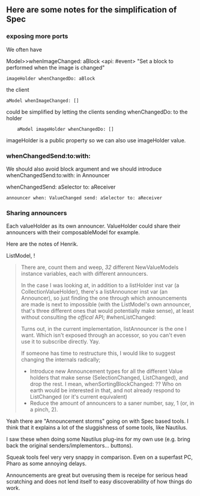 Here are some notes for the simplification of Spec
---------------------------------------------------

### exposing more ports

We often have 

Model>>whenImageChanged: aBlock
	<api: #event>
	"Set a block to performed when the image is changed"
	
	imageHolder whenChangedDo: aBlock

the client 
	
	aModel whenImageChanged: []


could be simplified by letting the clients sending whenChangedDo: to the holder 	

		aModel imageHolder whenChangedDo: []
		
imageHolder is a public property so we can also use imageHolder value.




### whenChangedSend:to:with:
We should also avoid block argument and we should introduce whenChangedSend:to:with: in Announcer

whenChangedSend: aSelector to: aReceiver

	announcer when: ValueChanged send: aSelector to: aReceiver
	

### Sharing announcers
Each valueHolder as its own announcer. 
ValueHolder could share their announcers with their composableModel for example. 


Here are the notes of Henrik.


ListModel, <insert relevant explicits here>!
> There are, count them and weep, *32* different NewValueModels instance variables, each with different announcers.
>
> In the case I was looking at, in addition to a listHolder inst var (a CollectionValueHolder), there's a listAnnouncer inst var (an Announcer), so just finding the one through which announcements are made is next to impossible (with the ListModel's own announcer, that's three different ones that would potentially make sense), at least without consulting the *offical* API; #whenListChanged:
>
> Turns out, in the current implementation, listAnnouncer is the one I want.
> Which isn't exposed through an accessor, so you can't even use it to subscribe directly. Yay.
> </rant>
>
> If someone has time to restructure this, I would like to suggest changing the internals radically;
> - Introduce new Announcement types for all the different Value holders that make sense (SelectionChanged, ListChanged), and drop the rest. I mean, whenSortingBlockChanged: ?? Who on earth would be interested in that, and not already respond to ListChanged (or it's current equivalent)
> - Reduce the amount of announcers to a saner number, say, 1 (or, in a pinch, 2).

Yeah there are "Announcement storms" going on with Spec based tools. I think that it explains a lot of the sluggishness of some tools, like Nautilus.

I saw these when doing some Nautilus plug-ins for my own use (e.g. bring back the original senders/implementors... buttons).

Squeak tools feel very very snappy in comparison. Even on a superfast PC, Pharo as some annoying delays.

Announcements are great but overusing them is receipe for serious head scratching and does not lend itself to easy discoverability of how things do work. 